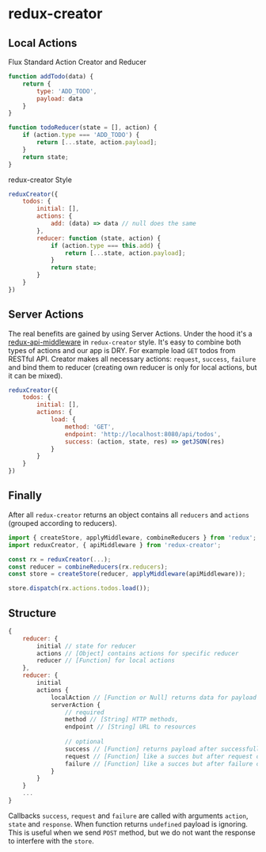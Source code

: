 # redux-creator

## Local Actions
Flux Standard Action Creator and Reducer

```javascript
function addTodo(data) {
    return {
        type: 'ADD_TODO',
        payload: data
    }
}

function todoReducer(state = [], action) {
    if (action.type === 'ADD_TODO') {
        return [...state, action.payload];
    }
    return state;
}
```

redux-creator Style

```javascript
reduxCreator({
    todos: {
        initial: [],
        actions: {
            add: (data) => data // null does the same
        },
        reducer: function (state, action) {
            if (action.type === this.add) {
                return [...state, action.payload];
            }
            return state;
        }
    }
})
```

## Server Actions
The real benefits are gained by using Server Actions. Under the hood it's a [redux-api-middleware](https://github.com/agraboso/redux-api-middleware) in `redux-creator` style. It's easy to combine both types of actions and our app is DRY. For example load `GET` todos from RESTful API. Creator makes all necessary actions: `request`, `success`, `failure` and bind them to reducer (creating own reducer is only for local actions, but it can be mixed).

```javascript
reduxCreator({
    todos: {
        initial: [],
        actions: {
            load: {
                method: 'GET',
                endpoint: 'http://localhost:8080/api/todos',
                success: (action, state, res) => getJSON(res)
            }
        }
    }
})
```

## Finally
After all `redux-creator` returns an object contains all `reducers` and `actions` (grouped according to reducers).

```javascript
import { createStore, applyMiddleware, combineReducers } from 'redux';
import reduxCreator, { apiMiddleware } from 'redux-creator';

const rx = reduxCreator(...);
const reducer = combineReducers(rx.reducers);
const store = createStore(reducer, applyMiddleware(apiMiddleware));

store.dispatch(rx.actions.todos.load());
```

## Structure

```javascript
{
    reducer: {
        initial // state for reducer
        actions // [Object] contains actions for specific reducer
        reducer // [Function] for local actions
    },
    reducer: {
        initial
        actions {
            localAction // [Function or Null] returns data for payload
            serverAction {
                // required
                method // [String] HTTP methods,
                endpoint // [String] URL to resources
                
                // optional
                success // [Function] returns payload after successfully call
                request // [Function] like a succes but after request call
                failure // [Function] like a succes but after failure call
            }
        }
    }
    ...
}
```

Callbacks `success`, `request` and `failure` are called with arguments `action`, `state` and `response`. When function returns `undefined` payload is ignoring. This is useful when we send `POST` method, but we do not want the response to interfere with the `store`.
